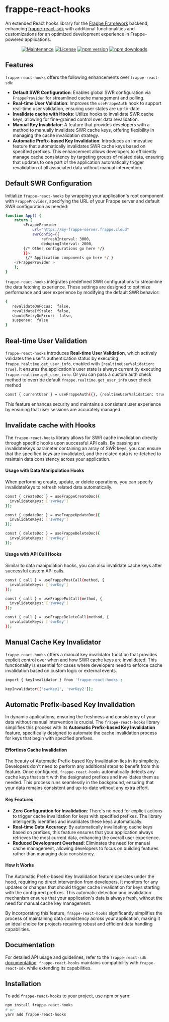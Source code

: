 # frappe-react-hooks

An extended React hooks library for the [Frappe Framework](https://frappeframework.com) backend, enhancing [frappe-react-sdk](https://github.com/nikkothari22/frappe-react-sdk) with additional functionalities and customizations for an optimized development experience in Frappe-powered applications.

<p align="center">
  <a href="https://github.com/DasunEdirisinghe/frappe-react-hooks"><img src="https://img.shields.io/maintenance/yes/2023?style=flat-square" alt="Maintenance" /></a>
  <a href="https://github.com/DasunEdirisinghe/frappe-react-hooks"><img src="https://img.shields.io/github/license/DasunEdirisinghe/frappe-react-hooks?style=flat-square" alt="License" /></a>
  <a href="https://www.npmjs.com/package/frappe-react-hooks"><img src="https://img.shields.io/npm/v/frappe-react-hooks?style=flat-square" alt="npm version" /></a>
  <a href="https://www.npmjs.com/package/frappe-react-hooks"><img src="https://img.shields.io/npm/dw/frappe-react-hooks?style=flat-square" alt="npm downloads" /></a>
</p>

## Features

`frappe-react-hooks` offers the following enhancements over `frappe-react-sdk`:

- **Default SWR Configuration**: Enables global SWR configuration via `FrappeProvider` for streamlined cache management and polling.
- **Real-time User Validation**: Improves the `useFrappeAuth` hook to support real-time user validation, ensuring user states are up-to-date.
- **Invalidate cache with Hooks**: Utilize hooks to invalidate SWR cache keys, allowing for fine-grained control over data revalidation.
- **Manual Key Invalidator**: A feature that provides developers with a method to manually invalidate SWR cache keys, offering flexibility in managing the cache invalidation strategy.
- **Automatic Prefix-based Key Invalidation**: Introduces an innovative feature that automatically invalidates SWR cache keys based on specified prefixes. This enhancement allows developers to efficiently manage cache consistency by targeting groups of related data, ensuring that updates to one part of the application automatically trigger revalidation of all associated data without manual intervention.

## Default SWR Configuration
Initialize `frappe-react-hooks` by wrapping your application's root component with `FrappeProvider`, specifying the URL of your Frappe server and default SWR configuration as needed:

```bash
function App() {
    return (
        <FrappeProvider
            url="https://my-frappe-server.frappe.cloud"
            swrConfig={{
                refreshInterval: 3000,
                dedupingInterval: 2000, 
		{/* Other configurations go here */} 
	    }}>
	     {/* Application components go here */ } 
	</FrappeProvider > 
    ); 
}
```
`frappe-react-hooks` integrates predefined SWR configurations to streamline the data fetching experience. These settings are designed to optimize performance and user experience by modifying the default SWR behavior:
```bash
{
   revalidateOnFocus:  false,
   revalidateIfStale:  false,
   shouldRetryOnError:  false,
   suspense:  false
}
```
## Real-time User Validation
`frappe-react-hooks` introduces **Real-time User Validation**, which actively validates the user's authentication status by executing   `frappe.realtime.get_user_info`, enabled with `{realtimeUserValidation: true}`. It ensures the application's user state is always current by executing `frappe.realtime.get_user_info`. Or you can pass a custom auth check method to override default `frappe.realtime.get_user_info` user check method
```bash
const { currentUser } = useFrappeAuth({}, {realtimeUserValidation: true, method: // Optional custom user check method});
```
This feature enhances security and maintains a consistent user experience by ensuring that user sessions are accurately managed.

## Invalidate cache with Hooks
The `frappe-react-hooks` library allows for SWR cache invalidation directly through specific hooks upon successful API calls. By passing an invalidateKeys parameter containing an array of SWR keys, you can ensure that the specified keys are invalidated, and the related data is re-fetched to maintain data consistency across your application.

#### Usage with Data Manipulation Hooks
When performing create, update, or delete operations, you can specify invalidateKeys to refresh related data automatically.
```bash
const { createDoc } = useFrappeCreateDoc({
  invalidateKeys: ['swrKey']
});

const { updateDoc } = useFrappeUpdateDoc({
  invalidateKeys: ['swrKey']
});

const { deleteDoc } = useFrappeDeleteDoc({
  invalidateKeys: ['swrKey']
});
```
#### Usage with API Call Hooks
Similar to data manipulation hooks, you can also invalidate cache keys after successful custom API calls.
```bash
const { call } = useFrappePostCall(method, {
  invalidateKeys: ['swrKey']
});

const { call } = useFrappePutCall(method, {
  invalidateKeys: ['swrKey']
});

const { call } = useFrappeDeleteCall(method, {
  invalidateKeys: ['swrKey']
});
```

## Manual Cache Key Invalidator
`frappe-react-hooks` offers a manual key invalidator function that provides explicit control over when and how SWR cache keys are invalidated. This functionality is essential for cases where developers need to enforce cache invalidation based on custom logic or external events.

```bash
import { keyInvalidator } from 'frappe-react-hooks';

keyInvalidator(['swrKey1', 'swrKey2']);
```

## Automatic Prefix-based Key Invalidation

In dynamic applications, ensuring the freshness and consistency of your data without manual intervention is crucial. The `frappe-react-hooks` library simplifies this process with its **Automatic Prefix-based Key Invalidation** feature, specifically designed to automate the cache invalidation process for keys that begin with specified prefixes.

#### Effortless Cache Invalidation

The beauty of Automatic Prefix-based Key Invalidation lies in its simplicity. Developers don't need to perform any additional steps to benefit from this feature. Once configured, `frappe-react-hooks` automatically detects any cache keys that start with the designated prefixes and invalidates them as needed. This process runs seamlessly in the background, ensuring that your data remains consistent and up-to-date without any extra effort.

#### Key Features

- **Zero Configuration for Invalidation**: There's no need for explicit actions to trigger cache invalidation for keys with specified prefixes. The library intelligently identifies and invalidates these keys automatically.
- **Real-time Data Accuracy**: By automatically invalidating cache keys based on prefixes, this feature ensures that your application always retrieves the most current data, enhancing the overall user experience.
- **Reduced Development Overhead**: Eliminates the need for manual cache management, allowing developers to focus on building features rather than managing data consistency.

#### How It Works

The Automatic Prefix-based Key Invalidation feature operates under the hood, requiring no direct intervention from developers. It monitors for any updates or changes that should trigger cache invalidation for keys starting with the configured prefixes. This automatic detection and invalidation mechanism ensures that your application's data is always fresh, without the need for manual cache key management.

By incorporating this feature, `frappe-react-hooks` significantly simplifies the process of maintaining data consistency across your application, making it an ideal choice for projects requiring robust and efficient data handling capabilities.


## Documentation
For detailed API usage and guidelines, refer to the `frappe-react-sdk` [documentation](https://github.com/nikkothari22/frappe-react-sdk). `frappe-react-hooks` maintains compatibility with `frappe-react-sdk` while extending its capabilities.

## Installation

To add `frappe-react-hooks` to your project, use npm or yarn:

```bash
npm install frappe-react-hooks
# or
yarn add frappe-react-hooks 
